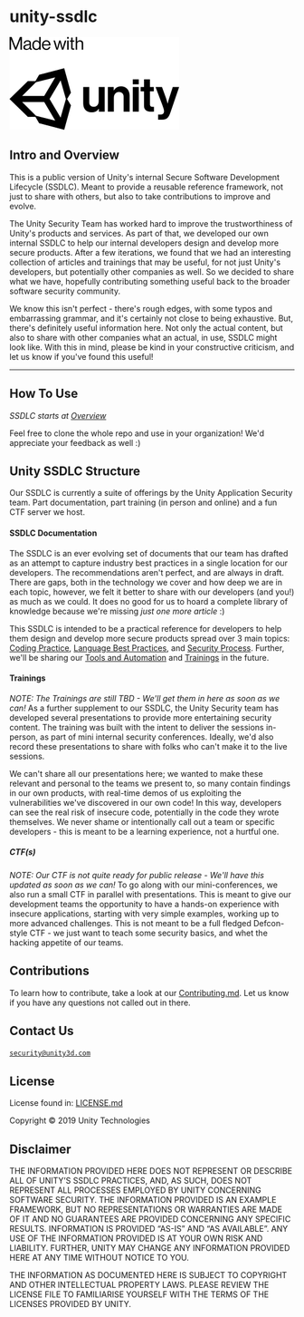 # unity-ssdlc
<img src="./images/madewith-unity-black.png" style="width:300px" alt="MWU">

## Intro and Overview
This is a public version of Unity's internal Secure Software Development Lifecycle (SSDLC). Meant to provide a reusable reference framework, not just to share with others, but also to take contributions to improve and evolve.

The Unity Security Team has worked hard to improve the trustworthiness of Unity's products and services. As part of that, we developed our own internal SSDLC to help our internal developers design and develop more secure products. After a few iterations, we found that we had an interesting collection of articles and trainings that may be useful, for not just Unity's developers, but potentially other companies as well. So we decided to share what we have, hopefully contributing something useful back to the broader software security community.

We know this isn't perfect - there's rough edges, with some typos and embarrassing grammar, and it's certainly not close to being exhaustive. But, there's definitely useful information here. Not only the actual content, but also to share with other companies what an actual, in use, SSDLC might look like.
With this in mind, please be kind in your constructive criticism, and let us know if you've found this useful!

---
## How To Use
_SSDLC starts at [Overview](./Overview.md)_

Feel free to clone the whole repo and use in your organization!
We'd appreciate your feedback as well :)
  
## Unity SSDLC Structure
Our SSDLC is currently a suite of offerings by the Unity Application Security team. Part documentation, part training (in person and online) and a fun CTF server we host.
#### SSDLC  Documentation
The SSDLC is an ever evolving set of documents that our team has drafted as an attempt to capture industry best practices in a single location for our developers. The recommendations aren't perfect, and are always in draft. There are gaps, both in the technology we cover and how deep we are in each topic, however, we felt it better to share with our developers (and you!) as much as we could. It does no good for us to hoard a complete library of knowledge because we're missing _just one more article_ :)

This SSDLC is intended to be a practical reference for developers to help them design and develop more secure products spread over 3 main topics: [Coding Practice](./Coding%Practice), [Language Best Practices](./Language%Best%Practices), and [Security Process](./Security%20Process). Further, we'll be sharing our [Tools and Automation](./) and [Trainings](./) in the future.
#### Trainings
_NOTE: The Trainings are still TBD - We'll get them in here as soon as we can!_
As a further supplement to our SSDLC, the Unity Security team has developed several presentations to provide more entertaining security content. The training was built with the intent to deliver the sessions in-person, as part of mini internal security conferences. Ideally, we'd also record these presentations to share with folks who can't make it to the live sessions.

We can't share all our presentations here; we wanted to make these relevant and personal to the teams we present to, so many contain findings in our own products, with real-time demos of us exploiting the vulnerabilities we've discovered in our own code! In this way, developers can see the real risk of insecure code, potentially in the code they wrote themselves. We never shame or intentionally call out a team or specific developers - this is meant to be a learning experience, not a hurtful one.

##### CTF(s)
_NOTE: Our CTF is not quite ready for public release - We'll have this updated as soon as we can!_
To go along with our mini-conferences, we also run a small CTF in parallel with presentations. This is meant to give our development teams the opportunity to have a hands-on experience with insecure applications, starting with very simple examples, working up to more advanced challenges. This is not meant to be a full fledged Defcon-style CTF - we just want to teach some security basics, and whet the hacking appetite of our teams.

## Contributions
To learn how to contribute, take a look at our [Contributing.md](./CONTRIBUTING.md). Let us know if you have any questions not called out in there.

## Contact Us
[`security@unity3d.com`](mailto:security@unity3d.com)

## License
License found in: [LICENSE.md](./LICENSE.md)

Copyright © 2019 Unity Technologies
 
## Disclaimer

THE INFORMATION PROVIDED HERE DOES NOT REPRESENT OR DESCRIBE ALL OF UNITY’S SSDLC PRACTICES, AND, AS SUCH, DOES NOT REPRESENT ALL PROCESSES EMPLOYED BY UNITY CONCERNING SOFTWARE SECURITY. THE INFORMATION PROVIDED IS AN EXAMPLE FRAMEWORK, BUT NO REPRESENTATIONS OR WARRANTIES ARE MADE OF IT AND NO GUARANTEES ARE PROVIDED CONCERNING ANY SPECIFIC RESULTS. INFORMATION IS PROVIDED “AS-IS” AND “AS AVAILABLE”.  ANY USE OF THE INFORMATION PROVIDED IS AT YOUR OWN RISK AND LIABILITY. FURTHER, UNITY MAY CHANGE ANY INFORMATION PROVIDED HERE AT ANY TIME WITHOUT NOTICE TO YOU.

THE INFORMATION AS DOCUMENTED HERE IS SUBJECT TO COPYRIGHT AND OTHER INTELLECTUAL PROPERTY LAWS. PLEASE REVIEW THE LICENSE FILE TO FAMILIARISE YOURSELF WITH THE TERMS OF THE LICENSES PROVIDED BY UNITY.


